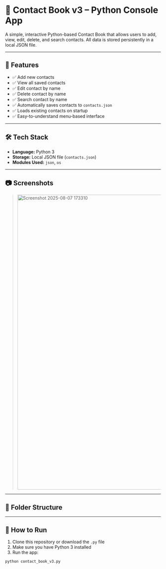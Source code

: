 # 📒 Contact Book v3 – Python Console App

A simple, interactive Python-based Contact Book that allows users to add, view, edit, delete, and search contacts. All data is stored persistently in a local JSON file.

---

## 🚀 Features

- ✅ Add new contacts
- ✅ View all saved contacts
- ✅ Edit contact by name
- ✅ Delete contact by name
- ✅ Search contact by name
- ✅ Automatically saves contacts to `contacts.json`
- ✅ Loads existing contacts on startup
- ✅ Easy-to-understand menu-based interface

---

## 🛠️ Tech Stack

- **Language:** Python 3
- **Storage:** Local JSON file (`contacts.json`)
- **Modules Used:** `json`, `os`

---

## 📷 Screenshots

> <img width="604" height="952" alt="Screenshot 2025-08-07 173310" src="https://github.com/user-attachments/assets/459eb0a1-4f9a-4a39-9e60-19ba988acebe" />


---

## 📁 Folder Structure




---

## 🧪 How to Run

1. Clone this repository or download the `.py` file
2. Make sure you have Python 3 installed
3. Run the app:

```bash
python contact_book_v3.py


